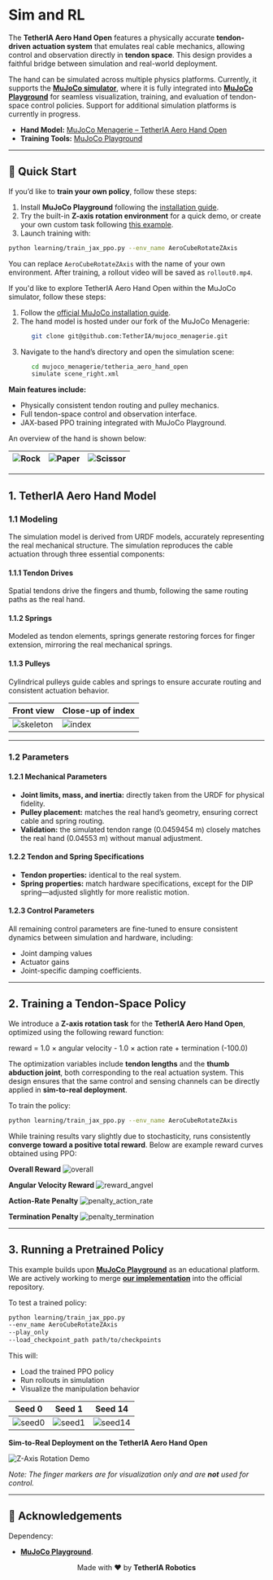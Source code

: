 # Sim and RL

The **TetherIA Aero Hand Open** features a physically accurate **tendon-driven actuation system** that emulates real cable mechanics, allowing control and observation directly in **tendon space**. This design provides a faithful bridge between simulation and real-world deployment.

The hand can be simulated across multiple physics platforms. Currently, it supports the **[MuJoCo simulator](https://mujoco.org/)**, where it is fully integrated into **[MuJoCo Playground](https://github.com/google-deepmind/mujoco_playground)** for seamless visualization, training, and evaluation of tendon-space control policies. Support for additional simulation platforms is currently in progress.

- **Hand Model:** [MuJoCo Menagerie – TetherIA Aero Hand Open](https://github.com/TetherIA/mujoco_menagerie/tree/main/tetheria_aero_hand_open)  
- **Training Tools:** [MuJoCo Playground](https://github.com/TetherIA/mujoco_playground_pr)

---

## 🚀 Quick Start

If you’d like to **train your own policy**, follow these steps:

1. Install **MuJoCo Playground** following the [installation guide](https://github.com/TetherIA/mujoco_playground_pr/blob/main/README.md).  
2. Try the built-in **Z-axis rotation environment** for a quick demo, or create your own custom task following [this example](https://github.com/TetherIA/mujoco_playground_pr/blob/main/mujoco_playground/_src/manipulation/aero_hand/rotate_z.py).  
3. Launch training with:

```bash
python learning/train_jax_ppo.py --env_name AeroCubeRotateZAxis
```
You can replace `AeroCubeRotateZAxis` with the name of your own environment. After training, a rollout video will be saved as `rollout0.mp4`.

If you'd like to explore TetherIA Aero Hand Open within the MuJoCo simulator, follow these steps:

1. Follow the [official MuJoCo installation guide](https://mujoco.readthedocs.io/en/latest/programming/#getting-started).
2. The hand model is hosted under our fork of the MuJoCo Menagerie:
   ```bash
      git clone git@github.com:TetherIA/mujoco_menagerie.git
   ```
3. Navigate to the hand’s directory and open the simulation scene:
   ```bash
      cd mujoco_menagerie/tetheria_aero_hand_open
      simulate scene_right.xml
   ```

**Main features include:**
- Physically consistent tendon routing and pulley mechanics.  
- Full tendon-space control and observation interface.  
- JAX-based PPO training integrated with MuJoCo Playground.  

An overview of the hand is shown below:

| ![Rock](imgs/rock.png) | ![Paper](imgs/paper.png) | ![Scissor](imgs/scissor.png) |
|------------------------|------------------------|------------------------|


---

## 1. TetherIA Aero Hand Model

### 1.1 Modeling

The simulation model is derived from URDF models, accurately representing the real mechanical structure. The simulation reproduces the cable actuation through three essential components:

#### 1.1.1 Tendon Drives
Spatial tendons drive the fingers and thumb, following the same routing paths as the real hand.

#### 1.1.2 Springs
Modeled as tendon elements, springs generate restoring forces for finger extension, mirroring the real mechanical springs.

#### 1.1.3 Pulleys
Cylindrical pulleys guide cables and springs to ensure accurate routing and consistent actuation behavior.

| Front view | Close-up of index |
|-------------|------------------|
| ![skeleton](imgs/skeleton.png) | ![index](imgs/index_close_up.png) |

---

### 1.2 Parameters

#### 1.2.1 Mechanical Parameters
- **Joint limits, mass, and inertia:** directly taken from the URDF for physical fidelity.  
- **Pulley placement:** matches the real hand’s geometry, ensuring correct cable and spring routing.  
- **Validation:** the simulated tendon range (0.0459454 m) closely matches the real hand (0.04553 m) without manual adjustment.

#### 1.2.2 Tendon and Spring Specifications
- **Tendon properties:** identical to the real system.  
- **Spring properties:** match hardware specifications, except for the DIP spring—adjusted slightly for more realistic motion.

#### 1.2.3 Control Parameters
All remaining control parameters are fine-tuned to ensure consistent dynamics between simulation and hardware, including:
- Joint damping values  
- Actuator gains  
- Joint-specific damping coefficients. 



---

## 2. Training a Tendon-Space Policy

We introduce a **Z-axis rotation task** for the **TetherIA Aero Hand Open**, optimized using the following reward function:

reward = 1.0 × angular velocity - 1.0 × action rate + termination (-100.0)


The optimization variables include **tendon lengths** and the **thumb abduction joint**, both corresponding to the real actuation system. This design ensures that the same control and sensing channels can be directly applied in **sim-to-real deployment**.

To train the policy:

```bash
python learning/train_jax_ppo.py --env_name AeroCubeRotateZAxis
```

While training results vary slightly due to stochasticity, runs consistently **converge toward a positive total reward**. Below are example reward curves obtained using PPO:

**Overall Reward**
![overall](imgs/reward_overall.png)

**Angular Velocity Reward**
![reward_angvel](imgs/reward_angvel.png)

**Action-Rate Penalty**
![penalty_action_rate](imgs/penalty_action_rate.png)

**Termination Penalty**
![penalty_termination](imgs/penalty_termination.png)

---

## 3. Running a Pretrained Policy

This example builds upon **[MuJoCo Playground](https://github.com/google-deepmind/mujoco_playground)** as an educational platform. We are actively working to merge **[our implementation](https://github.com/TetherIA/mujoco_playground_pr)** into the official repository.

To test a trained policy:
```bash
python learning/train_jax_ppo.py
--env_name AeroCubeRotateZAxis
--play_only
--load_checkpoint_path path/to/checkpoints
```

This will:
- Load the trained PPO policy  
- Run rollouts in simulation  
- Visualize the manipulation behavior

| Seed 0 | Seed 1 | Seed 14 |
|---------|---------|---------|
| ![seed0](imgs/cube_rotation.gif) | ![seed1](imgs/cube_rotation1.gif) | ![seed14](imgs/cube_rotation14.gif) |

**Sim-to-Real Deployment on the TetherIA Aero Hand Open**

![Z-Axis Rotation Demo](imgs/output.gif)

*Note: The finger markers are for visualization only and are **not** used for control.*

---

## 🧩 Acknowledgements

Dependency:  
- [**MuJoCo Playground**](https://github.com/google-deepmind/mujoco_playground). 

<div align="center">

Made with ❤️ by **TetherIA Robotics**

</div>
